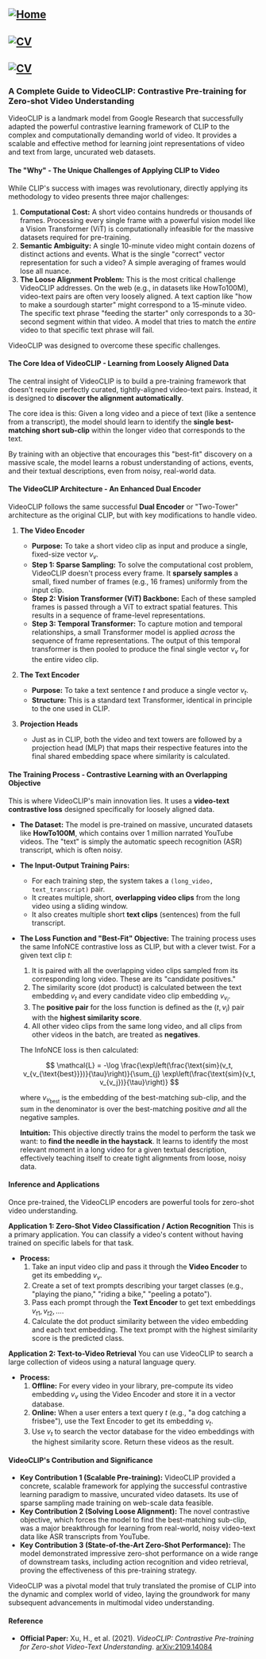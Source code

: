 ## [![Home](https://img.shields.io/badge/Home-Click%20Here-blue?style=flat&logo=homeadvisor&logoColor=white)](../../)
## [![CV](https://img.shields.io/badge/CV-Selected_Topics_in_Computer_Vision-green?style=for-the-badge&logo=github)](../../main_page/CV)
## [![CV](https://img.shields.io/badge/VLMs-Selected_Topics_in_Vision_Language_Models-orange?style=for-the-badge&logo=github)](VLMs)

### A Complete Guide to VideoCLIP: Contrastive Pre-training for Zero-shot Video Understanding

VideoCLIP is a landmark model from Google Research that successfully adapted the powerful contrastive learning framework of CLIP to the complex and computationally demanding world of video. It provides a scalable and effective method for learning joint representations of video and text from large, uncurated web datasets.

#### **The "Why" - The Unique Challenges of Applying CLIP to Video**

While CLIP's success with images was revolutionary, directly applying its methodology to video presents three major challenges:

1.  **Computational Cost:** A short video contains hundreds or thousands of frames. Processing every single frame with a powerful vision model like a Vision Transformer (ViT) is computationally infeasible for the massive datasets required for pre-training.
2.  **Semantic Ambiguity:** A single 10-minute video might contain dozens of distinct actions and events. What is the single "correct" vector representation for such a video? A simple averaging of frames would lose all nuance.
3.  **The Loose Alignment Problem:** This is the most critical challenge VideoCLIP addresses. On the web (e.g., in datasets like HowTo100M), video-text pairs are often very loosely aligned. A text caption like "how to make a sourdough starter" might correspond to a 15-minute video. The specific text phrase "feeding the starter" only corresponds to a 30-second segment within that video. A model that tries to match the *entire* video to that specific text phrase will fail.

VideoCLIP was designed to overcome these specific challenges.

#### **The Core Idea of VideoCLIP - Learning from Loosely Aligned Data**

The central insight of VideoCLIP is to build a pre-training framework that doesn't require perfectly curated, tightly-aligned video-text pairs. Instead, it is designed to **discover the alignment automatically**.

The core idea is this: Given a long video and a piece of text (like a sentence from a transcript), the model should learn to identify the **single best-matching short sub-clip** within the longer video that corresponds to the text.

By training with an objective that encourages this "best-fit" discovery on a massive scale, the model learns a robust understanding of actions, events, and their textual descriptions, even from noisy, real-world data.

#### **The VideoCLIP Architecture - An Enhanced Dual Encoder**

VideoCLIP follows the same successful **Dual Encoder** or "Two-Tower" architecture as the original CLIP, but with key modifications to handle video.

1.  **The Video Encoder**
    * **Purpose:** To take a short video clip as input and produce a single, fixed-size vector $v_v$.
    * **Step 1: Sparse Sampling:** To solve the computational cost problem, VideoCLIP doesn't process every frame. It **sparsely samples** a small, fixed number of frames (e.g., 16 frames) uniformly from the input clip.
    * **Step 2: Vision Transformer (ViT) Backbone:** Each of these sampled frames is passed through a ViT to extract spatial features. This results in a sequence of frame-level representations.
    * **Step 3: Temporal Transformer:** To capture motion and temporal relationships, a small Transformer model is applied *across* the sequence of frame representations. The output of this temporal transformer is then pooled to produce the final single vector $v_v$ for the entire video clip.

2.  **The Text Encoder**
    * **Purpose:** To take a text sentence $t$ and produce a single vector $v_t$.
    * **Structure:** This is a standard text Transformer, identical in principle to the one used in CLIP.

3.  **Projection Heads**
    * Just as in CLIP, both the video and text towers are followed by a projection head (MLP) that maps their respective features into the final shared embedding space where similarity is calculated.

#### **The Training Process - Contrastive Learning with an Overlapping Objective**

This is where VideoCLIP's main innovation lies. It uses a **video-text contrastive loss** designed specifically for loosely aligned data.

* **The Dataset:** The model is pre-trained on massive, uncurated datasets like **HowTo100M**, which contains over 1 million narrated YouTube videos. The "text" is simply the automatic speech recognition (ASR) transcript, which is often noisy.

* **The Input-Output Training Pairs:**
    * For each training step, the system takes a `(long_video, text_transcript)` pair.
    * It creates multiple, short, **overlapping video clips** from the long video using a sliding window.
    * It also creates multiple short **text clips** (sentences) from the full transcript.

* **The Loss Function and "Best-Fit" Objective:**
    The training process uses the same InfoNCE contrastive loss as CLIP, but with a clever twist. For a given text clip $t$:
    1.  It is paired with all the overlapping video clips sampled from its corresponding long video. These are its "candidate positives."
    2.  The similarity score (dot product) is calculated between the text embedding $v_t$ and every candidate video clip embedding $v_{v_i}$.
    3.  The **positive pair** for the loss function is defined as the $(t, v_i)$ pair with the **highest similarity score**.
    4.  All other video clips from the same long video, and all clips from other videos in the batch, are treated as **negatives**.

    The InfoNCE loss is then calculated:

  $$
  \mathcal{L} = -\log \frac{\exp\left(\frac{\text{sim}(v_t, v_{v_{\text{best}}})}{\tau}\right)}{\sum_{j} \exp\left(\frac{\text{sim}(v_t, v_{v_j})}{\tau}\right)}
  $$

    where $v_{v_\text{best}}$ is the embedding of the best-matching sub-clip, and the sum in the denominator is over the best-matching positive *and* all the negative samples.

    **Intuition:** This objective directly trains the model to perform the task we want: to **find the needle in the haystack**. It learns to identify the most relevant moment in a long video for a given textual description, effectively teaching itself to create tight alignments from loose, noisy data.

#### **Inference and Applications**

Once pre-trained, the VideoCLIP encoders are powerful tools for zero-shot video understanding.

**Application 1: Zero-Shot Video Classification / Action Recognition**
This is a primary application. You can classify a video's content without having trained on specific labels for that task.

* **Process:**
    1.  Take an input video clip and pass it through the **Video Encoder** to get its embedding $v_v$.
    2.  Create a set of text prompts describing your target classes (e.g., "playing the piano," "riding a bike," "peeling a potato").
    3.  Pass each prompt through the **Text Encoder** to get text embeddings $v_{t1}, v_{t2}, \ldots$.
    4.  Calculate the dot product similarity between the video embedding and each text embedding. The text prompt with the highest similarity score is the predicted class.

**Application 2: Text-to-Video Retrieval**
You can use VideoCLIP to search a large collection of videos using a natural language query.

* **Process:**
    1.  **Offline:** For every video in your library, pre-compute its video embedding $v_v$ using the Video Encoder and store it in a vector database.
    2.  **Online:** When a user enters a text query $t$ (e.g., "a dog catching a frisbee"), use the Text Encoder to get its embedding $v_t$.
    3.  Use $v_t$ to search the vector database for the video embeddings with the highest similarity score. Return these videos as the result.

#### **VideoCLIP's Contribution and Significance**

* **Key Contribution 1 (Scalable Pre-training):** VideoCLIP provided a concrete, scalable framework for applying the successful contrastive learning paradigm to massive, uncurated video datasets. Its use of sparse sampling made training on web-scale data feasible.
* **Key Contribution 2 (Solving Loose Alignment):** The novel contrastive objective, which forces the model to find the best-matching sub-clip, was a major breakthrough for learning from real-world, noisy video-text data like ASR transcripts from YouTube.
* **Key Contribution 3 (State-of-the-Art Zero-Shot Performance):** The model demonstrated impressive zero-shot performance on a wide range of downstream tasks, including action recognition and video retrieval, proving the effectiveness of this pre-training strategy.

VideoCLIP was a pivotal model that truly translated the promise of CLIP into the dynamic and complex world of video, laying the groundwork for many subsequent advancements in multimodal video understanding.

#### **Reference**

* **Official Paper:** Xu, H., et al. (2021). *VideoCLIP: Contrastive Pre-training for Zero-shot Video-Text Understanding*. [arXiv:2109.14084](https://arxiv.org/abs/2109.14084)
